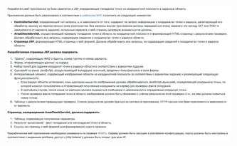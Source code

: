 ![Project2Image](https://github.com/viladit/MyProjects/blob/main/WebProgramming/WebProject2/image.png?raw=true)
